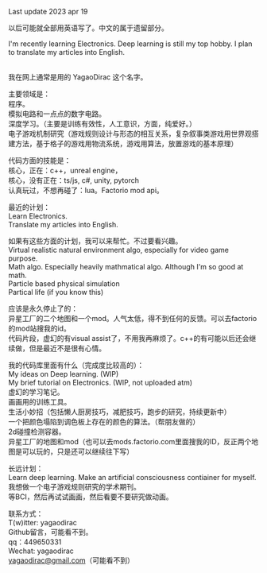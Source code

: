 Last update 2023 apr 19

以后可能就全部用英语写了。中文的属于遗留部分。

I'm recently learning Electronics. Deep learning is still my top hobby. I plan to translate my articles into English.

<br/>我在网上通常是用的 YagaoDirac 这个名字。

主要领域是：
<br/>程序。
<br/>模拟电路和一点点的数字电路。
<br/>深度学习。（主要是训练有效性，人工意识，方面，纯爱好。）
<br/>电子游戏机制研究（游戏规则设计与形态的相互关系，复杂叙事类游戏用世界观搭建方法，基于格子的游戏用物流系统，游戏用算法，放置游戏的基本原理）

代码方面的技能是：
<br/>核心，正在：c++，unreal engine，
<br/>核心，没有正在：ts/js, c#, unity, pytorch
<br/>认真玩过，不想再碰了：lua。Factorio mod api。

最近的计划：
<br/>Learn Electronics.
<br/>Translate my articles into English.

如果有这些方面的计划，我可以来帮忙。不过要看兴趣。
<br/>Virtual realistic natural environment algo, especially for video game purpose.
<br/>Math algo. Especially heavily mathmatical algo. Although I'm so good at math.
<br/>Particle based physical simulation
<br/>Partical life (if you know this)

应该是永久停止了的：
<br/>异星工厂的二个地图和一个mod。人气太低，得不到任何的反馈。可以去factorio的mod站搜我的id。
<br/>代码片段，虚幻的有visual assist了，不用我再麻烦了。c++的有可能以后还会继续做，但是最近不是很有心情。

我的代码库里面有什么（完成度比较高的）：
<br/>My ideas on Deep learning. (WIP)
<br/>My brief tutorial on Electronics. (WIP, not uploaded atm)
<br/>虚幻的学习笔记。
<br/>画画用的训练工具。
<br/>生活小妙招（包括懒人厨房技巧，减肥技巧，跑步的研究，持续更新中）
<br/>一个把颜色塌陷到调色板上存在的颜色的算法。（帮朋友做的）
<br/>2d碰撞检测容器。
<br/>异星工厂的地图和mod（也可以去mods.factorio.com里面搜我的ID，反正两个地图是可以玩的，只是还可以继续往下写）

长远计划：
<br/>Learn deep learning. Make an artificial consciousness contiainer for myself.
<br/>我想做一个电子游戏规则研究的学术期刊。
<br/>等BCI，然后再试试画画，然后看要不要研究做动画。

联系方式：
<br/>T(w)itter: yagaodirac
<br/>Github留言，可能看不到。
<br/>qq：449650331
<br/>Wechat: yagaodirac
<br/>yagaodirac@gmail.com（可能看不到）

<!---
YagaoDirac/YagaoDirac is a ✨ special ✨ repository because its `README.md` (this file) appears on your GitHub profile.
You can click the Preview link to take a look at your changes.
--->
